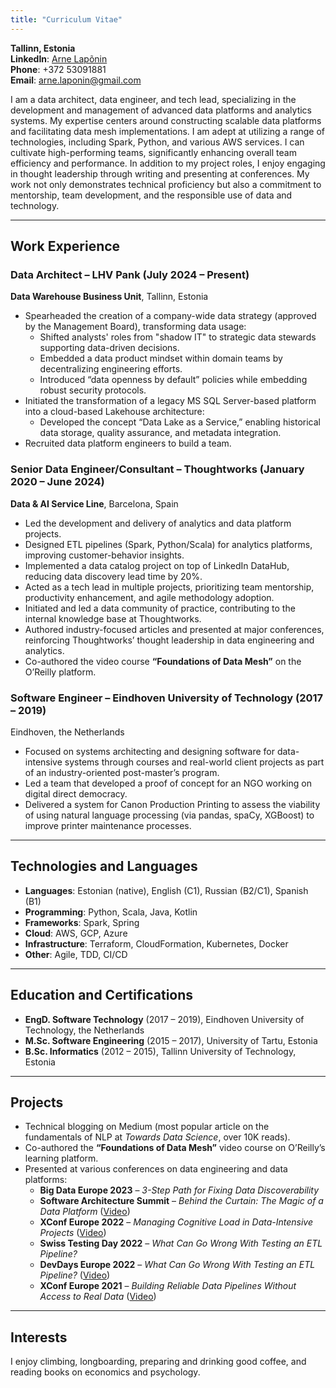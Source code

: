```yaml
---
title: "Curriculum Vitae"
---
```


**Tallinn, Estonia**  
**LinkedIn**: [Arne Lapõnin](https://linkedin.com/in/arnelaponin)  
**Phone**: +372 53091881  
**Email**: [arne.laponin@gmail.com](mailto:arne.laponin@gmail.com)

I am a data architect, data engineer, and tech lead, specializing in the development and management of advanced data platforms and analytics systems. My expertise centers around constructing scalable data platforms and facilitating data mesh implementations. I am adept at utilizing a range of technologies, including Spark, Python, and various AWS services. I can cultivate high-performing teams, significantly enhancing overall team efficiency and performance. In addition to my project roles, I enjoy engaging in thought leadership through writing and presenting at conferences. My work not only demonstrates technical proficiency but also a commitment to mentorship, team development, and the responsible use of data and technology.

---

## Work Experience

### Data Architect – LHV Pank (July 2024 – Present)
**Data Warehouse Business Unit**, Tallinn, Estonia

- Spearheaded the creation of a company-wide data strategy (approved by the Management Board), transforming data usage:
    - Shifted analysts' roles from "shadow IT" to strategic data stewards supporting data-driven decisions.
    - Embedded a data product mindset within domain teams by decentralizing engineering efforts.
    - Introduced “data openness by default” policies while embedding robust security protocols.
- Initiated the transformation of a legacy MS SQL Server-based platform into a cloud-based Lakehouse architecture:
    - Developed the concept “Data Lake as a Service,” enabling historical data storage, quality assurance, and metadata integration.
- Recruited data platform engineers to build a team.

### Senior Data Engineer/Consultant – Thoughtworks (January 2020 – June 2024)
**Data & AI Service Line**, Barcelona, Spain

- Led the development and delivery of analytics and data platform projects.
- Designed ETL pipelines (Spark, Python/Scala) for analytics platforms, improving customer-behavior insights.
- Implemented a data catalog project on top of LinkedIn DataHub, reducing data discovery lead time by 20%.
- Acted as a tech lead in multiple projects, prioritizing team mentorship, productivity enhancement, and agile methodology adoption.
- Initiated and led a data community of practice, contributing to the internal knowledge base at Thoughtworks.
- Authored industry-focused articles and presented at major conferences, reinforcing Thoughtworks’ thought leadership in data engineering and analytics.
- Co-authored the video course **“Foundations of Data Mesh”** on the O’Reilly platform.

### Software Engineer – Eindhoven University of Technology (2017 – 2019)
Eindhoven, the Netherlands

- Focused on systems architecting and designing software for data-intensive systems through courses and real-world client projects as part of an industry-oriented post-master’s program.
- Led a team that developed a proof of concept for an NGO working on digital direct democracy.
- Delivered a system for Canon Production Printing to assess the viability of using natural language processing (via pandas, spaCy, XGBoost) to improve printer maintenance processes.

---

## Technologies and Languages

- **Languages**: Estonian (native), English (C1), Russian (B2/C1), Spanish (B1)
- **Programming**: Python, Scala, Java, Kotlin
- **Frameworks**: Spark, Spring
- **Cloud**: AWS, GCP, Azure
- **Infrastructure**: Terraform, CloudFormation, Kubernetes, Docker
- **Other**: Agile, TDD, CI/CD

---

## Education and Certifications

- **EngD. Software Technology** (2017 – 2019), Eindhoven University of Technology, the Netherlands
- **M.Sc. Software Engineering** (2015 – 2017), University of Tartu, Estonia
- **B.Sc. Informatics** (2012 – 2015), Tallinn University of Technology, Estonia

---

## Projects

- Technical blogging on Medium (most popular article on the fundamentals of NLP at *Towards Data Science*, over 10K reads).
- Co-authored the **“Foundations of Data Mesh”** video course on O’Reilly’s learning platform.
- Presented at various conferences on data engineering and data platforms:
    - **Big Data Europe 2023** – *3-Step Path for Fixing Data Discoverability*
    - **Software Architecture Summit** – *Behind the Curtain: The Magic of a Data Platform* ([Video](https://youtu.be/_9WK0B1pzzU))
    - **XConf Europe 2022** – *Managing Cognitive Load in Data-Intensive Projects* ([Video](https://youtu.be/NLr42EfZFf8))
    - **Swiss Testing Day 2022** – *What Can Go Wrong With Testing an ETL Pipeline?*
    - **DevDays Europe 2022** – *What Can Go Wrong With Testing an ETL Pipeline?* ([Video](https://youtu.be/HYa3xjHDWZI))
    - **XConf Europe 2021** – *Building Reliable Data Pipelines Without Access to Real Data* ([Video](https://youtu.be/kr9kWB2aJNM))

---

## Interests

I enjoy climbing, longboarding, preparing and drinking good coffee, and reading books on economics and psychology.
